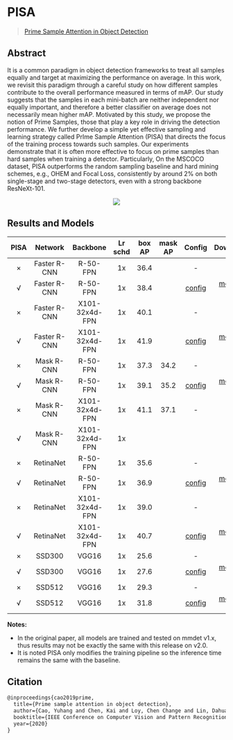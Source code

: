 # PISA

> [Prime Sample Attention in Object Detection](https://arxiv.org/abs/1904.04821)

<!-- [ALGORITHM] -->

## Abstract

It is a common paradigm in object detection frameworks to treat all samples equally and target at maximizing the performance on average. In this work, we revisit this paradigm through a careful study on how different samples contribute to the overall performance measured in terms of mAP. Our study suggests that the samples in each mini-batch are neither independent nor equally important, and therefore a better classifier on average does not necessarily mean higher mAP. Motivated by this study, we propose the notion of Prime Samples, those that play a key role in driving the detection performance. We further develop a simple yet effective sampling and learning strategy called PrIme Sample Attention (PISA) that directs the focus of the training process towards such samples. Our experiments demonstrate that it is often more effective to focus on prime samples than hard samples when training a detector. Particularly, On the MSCOCO dataset, PISA outperforms the random sampling baseline and hard mining schemes, e.g., OHEM and Focal Loss, consistently by around 2% on both single-stage and two-stage detectors, even with a strong backbone ResNeXt-101.

<div align=center>
<img src="https://user-images.githubusercontent.com/40661020/143970710-5cfd5960-fcf9-4e32-860a-acd46ce5d274.png"/>
</div>

## Results and Models

| PISA |   Network    |    Backbone    | Lr schd | box AP | mask AP |                         Config                         |                                                                                                                                                              Download                                                                                                                                                              |
| :--: | :----------: | :------------: | :-----: | :----: | :-----: | :----------------------------------------------------: | :--------------------------------------------------------------------------------------------------------------------------------------------------------------------------------------------------------------------------------------------------------------------------------------------------------------------------------: |
|  ×   | Faster R-CNN |    R-50-FPN    |   1x    |  36.4  |         |                           -                            |                                                                                                                                                                                                                                                                                                                                    |
|  √   | Faster R-CNN |    R-50-FPN    |   1x    |  38.4  |         |    [config](faster-rcnn_r50_fpn_pisa_1x_coco.py)     |               [model](https://download.openmmlab.com/mmdetection/v2.0/pisa/pisa_faster_rcnn_r50_fpn_1x_coco/pisa_faster_rcnn_r50_fpn_1x_coco-dea93523.pth) \| [log](https://download.openmmlab.com/mmdetection/v2.0/pisa/pisa_faster_rcnn_r50_fpn_1x_coco/pisa_faster_rcnn_r50_fpn_1x_coco_20200506_185619.log.json)               |
|  ×   | Faster R-CNN | X101-32x4d-FPN |   1x    |  40.1  |         |                           -                            |                                                                                                                                                                                                                                                                                                                                    |
|  √   | Faster R-CNN | X101-32x4d-FPN |   1x    |  41.9  |         | [config](faster-rcnn_x101-32x4d_fpn_pisa_1x_coco.py) | [model](https://download.openmmlab.com/mmdetection/v2.0/pisa/pisa_faster_rcnn_x101_32x4d_fpn_1x_coco/pisa_faster_rcnn_x101_32x4d_fpn_1x_coco-e4accec4.pth) \| [log](https://download.openmmlab.com/mmdetection/v2.0/pisa/pisa_faster_rcnn_x101_32x4d_fpn_1x_coco/pisa_faster_rcnn_x101_32x4d_fpn_1x_coco_20200505_181503.log.json) |
|  ×   | Mask   R-CNN |    R-50-FPN    |   1x    |  37.3  |  34.2   |                           -                            |                                                                                                                                                                                                                                                                                                                                    |
|  √   | Mask   R-CNN |    R-50-FPN    |   1x    |  39.1  |  35.2   |     [config](mask-rcnn_r50_fpn_pisa_1x_coco.py)      |                   [model](https://download.openmmlab.com/mmdetection/v2.0/pisa/pisa_mask_rcnn_r50_fpn_1x_coco/pisa_mask_rcnn_r50_fpn_1x_coco-dfcedba6.pth) \| [log](https://download.openmmlab.com/mmdetection/v2.0/pisa/pisa_mask_rcnn_r50_fpn_1x_coco/pisa_mask_rcnn_r50_fpn_1x_coco_20200508_150500.log.json)                   |
|  ×   | Mask   R-CNN | X101-32x4d-FPN |   1x    |  41.1  |  37.1   |                           -                            |                                                                                                                                                                                                                                                                                                                                    |
|  √   | Mask   R-CNN | X101-32x4d-FPN |   1x    |        |         |                                                        |                                                                                                                                                                                                                                                                                                                                    |
|  ×   |  RetinaNet   |    R-50-FPN    |   1x    |  35.6  |         |                           -                            |                                                                                                                                                                                                                                                                                                                                    |
|  √   |  RetinaNet   |    R-50-FPN    |   1x    |  36.9  |         |     [config](retinanet-r50_fpn_pisa_1x_coco.py)      |                   [model](https://download.openmmlab.com/mmdetection/v2.0/pisa/pisa_retinanet_r50_fpn_1x_coco/pisa_retinanet_r50_fpn_1x_coco-76409952.pth) \| [log](https://download.openmmlab.com/mmdetection/v2.0/pisa/pisa_retinanet_r50_fpn_1x_coco/pisa_retinanet_r50_fpn_1x_coco_20200504_014311.log.json)                   |
|  ×   |  RetinaNet   | X101-32x4d-FPN |   1x    |  39.0  |         |                           -                            |                                                                                                                                                                                                                                                                                                                                    |
|  √   |  RetinaNet   | X101-32x4d-FPN |   1x    |  40.7  |         |  [config](retinanet_x101-32x4d_fpn_pisa_1x_coco.py)  |     [model](https://download.openmmlab.com/mmdetection/v2.0/pisa/pisa_retinanet_x101_32x4d_fpn_1x_coco/pisa_retinanet_x101_32x4d_fpn_1x_coco-a0c13c73.pth) \| [log](https://download.openmmlab.com/mmdetection/v2.0/pisa/pisa_retinanet_x101_32x4d_fpn_1x_coco/pisa_retinanet_x101_32x4d_fpn_1x_coco_20200505_001404.log.json)     |
|  ×   |    SSD300    |     VGG16      |   1x    |  25.6  |         |                           -                            |                                                                                                                                                                                                                                                                                                                                    |
|  √   |    SSD300    |     VGG16      |   1x    |  27.6  |         |            [config](ssd300_pisa_coco.py)             |                                               [model](https://download.openmmlab.com/mmdetection/v2.0/pisa/pisa_ssd300_coco/pisa_ssd300_coco-710e3ac9.pth) \| [log](https://download.openmmlab.com/mmdetection/v2.0/pisa/pisa_ssd300_coco/pisa_ssd300_coco_20200504_144325.log.json)                                               |
|  ×   |    SSD512    |     VGG16      |   1x    |  29.3  |         |                           -                            |                                                                                                                                                                                                                                                                                                                                    |
|  √   |    SSD512    |     VGG16      |   1x    |  31.8  |         |            [config](ssd512_pisa_coco.py)             |                                               [model](https://download.openmmlab.com/mmdetection/v2.0/pisa/pisa_ssd512_coco/pisa_ssd512_coco-247addee.pth) \| [log](https://download.openmmlab.com/mmdetection/v2.0/pisa/pisa_ssd512_coco/pisa_ssd512_coco_20200508_131030.log.json)                                               |

**Notes:**

- In the original paper, all models are trained and tested on mmdet v1.x, thus results may not be exactly the same with this release on v2.0.
- It is noted PISA only modifies the training pipeline so the inference time remains the same with the baseline.

## Citation

```latex
@inproceedings{cao2019prime,
  title={Prime sample attention in object detection},
  author={Cao, Yuhang and Chen, Kai and Loy, Chen Change and Lin, Dahua},
  booktitle={IEEE Conference on Computer Vision and Pattern Recognition},
  year={2020}
}
```
